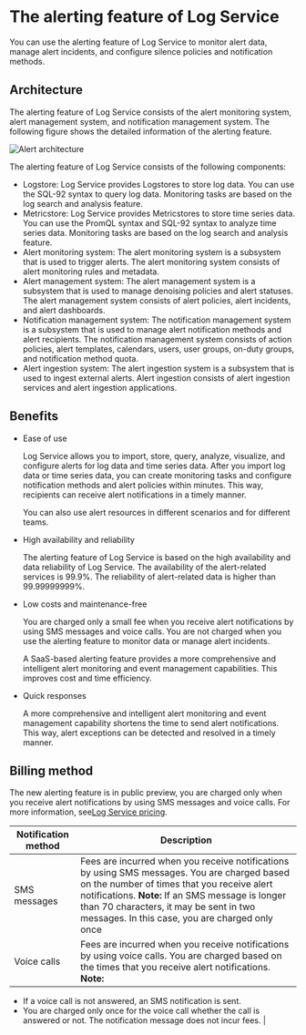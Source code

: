 # The alerting feature of Log Service

You can use the alerting feature of Log Service to monitor alert data, manage alert incidents, and configure silence policies and notification methods.

## Architecture

The alerting feature of Log Service consists of the alert monitoring system, alert management system, and notification management system. The following figure shows the detailed information of the alerting feature.

![Alert architecture](https://static-aliyun-doc.oss-accelerate.aliyuncs.com/assets/img/en-US/3419872261/p261972.png)

The alerting feature of Log Service consists of the following components:

-   Logstore: Log Service provides Logstores to store log data. You can use the SQL-92 syntax to query log data. Monitoring tasks are based on the log search and analysis feature.
-   Metricstore: Log Service provides Metricstores to store time series data. You can use the PromQL syntax and SQL-92 syntax to analyze time series data. Monitoring tasks are based on the log search and analysis feature.
-   Alert monitoring system: The alert monitoring system is a subsystem that is used to trigger alerts. The alert monitoring system consists of alert monitoring rules and metadata.
-   Alert management system: The alert management system is a subsystem that is used to manage denoising policies and alert statuses. The alert management system consists of alert policies, alert incidents, and alert dashboards.
-   Notification management system: The notification management system is a subsystem that is used to manage alert notification methods and alert recipients. The notification management system consists of action policies, alert templates, calendars, users, user groups, on-duty groups, and notification method quota.
-   Alert ingestion system: The alert ingestion system is a subsystem that is used to ingest external alerts. Alert ingestion consists of alert ingestion services and alert ingestion applications.

## Benefits

-   Ease of use

    Log Service allows you to import, store, query, analyze, visualize, and configure alerts for log data and time series data. After you import log data or time series data, you can create monitoring tasks and configure notification methods and alert policies within minutes. This way, recipients can receive alert notifications in a timely manner.

    You can also use alert resources in different scenarios and for different teams.

-   High availability and reliability

    The alerting feature of Log Service is based on the high availability and data reliability of Log Service. The availability of the alert-related services is 99.9%. The reliability of alert-related data is higher than 99.99999999%.

-   Low costs and maintenance-free

    You are charged only a small fee when you receive alert notifications by using SMS messages and voice calls. You are not charged when you use the alerting feature to monitor data or manage alert incidents.

    A SaaS-based alerting feature provides a more comprehensive and intelligent alert monitoring and event management capabilities. This improves cost and time efficiency.

-   Quick responses

    A more comprehensive and intelligent alert monitoring and event management capability shortens the time to send alert notifications. This way, alert exceptions can be detected and resolved in a timely manner.


## Billing method

The new alerting feature is in public preview, you are charged only when you receive alert notifications by using SMS messages and voice calls. For more information, see[Log Service pricing](https://www.alibabacloud.com/product/log-service/pricing?spm=a3c0i.139163.9288850920.1.7690637avzyiqo).

|Notification method|Description|
|-------------------|-----------|
|SMS messages|Fees are incurred when you receive notifications by using SMS messages. You are charged based on the number of times that you receive alert notifications. **Note:** If an SMS message is longer than 70 characters, it may be sent in two messages. In this case, you are charged only once |
|Voice calls|Fees are incurred when you receive notifications by using voice calls. You are charged based on the times that you receive alert notifications. **Note:**

-   If a voice call is not answered, an SMS notification is sent.
-   You are charged only once for the voice call whether the call is answered or not. The notification message does not incur fees. |

